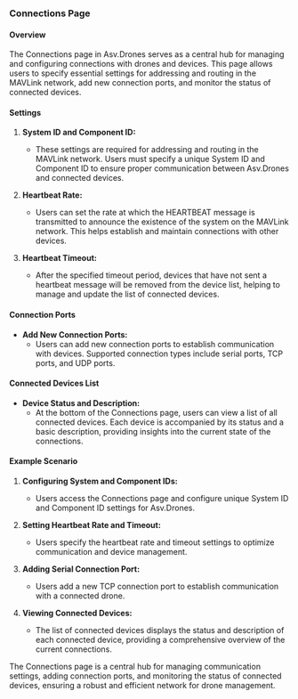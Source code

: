 ### Connections Page

#### Overview

The Connections page in Asv.Drones serves as a central hub for managing and configuring connections with drones and devices. This page allows users to specify essential settings for addressing and routing in the MAVLink network, add new connection ports, and monitor the status of connected devices.

#### Settings

1. **System ID and Component ID:**
   - These settings are required for addressing and routing in the MAVLink network. Users must specify a unique System ID and Component ID to ensure proper communication between Asv.Drones and connected devices.

2. **Heartbeat Rate:**
   - Users can set the rate at which the HEARTBEAT message is transmitted to announce the existence of the system on the MAVLink network. This helps establish and maintain connections with other devices.

3. **Heartbeat Timeout:**
   - After the specified timeout period, devices that have not sent a heartbeat message will be removed from the device list, helping to manage and update the list of connected devices.

#### Connection Ports

- **Add New Connection Ports:**
  - Users can add new connection ports to establish communication with devices. Supported connection types include serial ports, TCP ports, and UDP ports.

#### Connected Devices List

- **Device Status and Description:**
  - At the bottom of the Connections page, users can view a list of all connected devices. Each device is accompanied by its status and a basic description, providing insights into the current state of the connections.

#### Example Scenario

1. **Configuring System and Component IDs:**
   - Users access the Connections page and configure unique System ID and Component ID settings for Asv.Drones.

2. **Setting Heartbeat Rate and Timeout:**
   - Users specify the heartbeat rate and timeout settings to optimize communication and device management.

3. **Adding Serial Connection Port:**
   - Users add a new TCP connection port to establish communication with a connected drone.

4. **Viewing Connected Devices:**
   - The list of connected devices displays the status and description of each connected device, providing a comprehensive overview of the current connections.

The Connections page is a central hub for managing communication settings, adding connection ports, and monitoring the status of connected devices, ensuring a robust and efficient network for drone management.